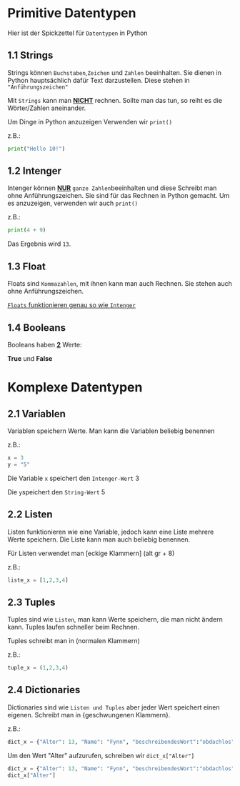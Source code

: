 # **Primitive Datentypen**

Hier ist der Spickzettel für `Datentypen` in Python 

## **1.1 Strings**
Strings können `Buchstaben`,`Zeichen` und `Zahlen` beeinhalten.
Sie dienen in Python hauptsächlich dafür Text darzustellen. Diese stehen in `"Anführungszeichen"`

Mit `Strings` kann man **<ins>NICHT</ins>** rechnen. Sollte man das tun, so reiht es die Wörter/Zahlen aneinander.

Um Dinge in Python anzuzeigen Verwenden wir `print()`
<p>z.B.:</p>

```python
print("Hello 10!")
```


## **1.2 Intenger**
Intenger können **<ins>NUR</ins>** `ganze Zahlen`beeinhalten und diese Schreibt man ohne Anführungszeichen.
Sie sind für das Rechnen in Python gemacht. Um es anzuzeigen, verwenden wir auch `print()`
<p>z.B.:</p>

```python
print(4 + 9)
```

Das Ergebnis wird `13`.

## **1.3 Float**
Floats sind `Kommazahlen`, mit ihnen kann man auch Rechnen. Sie stehen auch ohne Anführungszeichen.

<ins>`Floats` funktionieren genau so wie `Intenger`</ins>

## **1.4 Booleans**
Booleans haben **<ins>2</ins>** Werte:
**<p>True** und **False</p>**

# **Komplexe Datentypen**

## **2.1 Variablen**
Variablen speichern Werte. Man kann die Variablen beliebig benennen

z.B.:

```python
x = 3
y = "5"
```

Die Variable `x` speichert den `Intenger-Wert` 3

Die `y`speichert den `String-Wert` 5

## **2.2 Listen**
Listen funktionieren wie eine Variable, jedoch kann eine Liste mehrere Werte speichern. Die Liste kann man auch beliebig benennen. 

Für Listen verwendet man [eckige Klammern] (alt gr + 8)

z.B.:

```python
liste_x = [1,2,3,4]
```

## **2.3 Tuples**
Tuples sind wie `Listen`, man kann Werte speichern, die man nicht ändern kann. Tuples laufen schneller beim Rechnen. 

Tuples schreibt man in (normalen Klammern)

z.B.:

```python
tuple_x = (1,2,3,4)
```

## **2.4 Dictionaries**
Dictionaries sind wie `Listen und Tuples` aber jeder Wert speichert einen eigenen. Schreibt man in {geschwungenen Klammern}.


z.B.:

```python
dict_x = {"Alter": 13, "Name": "Fynn", "beschreibendesWort":"obdachlos"}
```
Um den Wert "Alter" aufzurufen, schreiben wir `dict_x["Alter"]`

```python
dict_x = {"Alter": 13, "Name": "Fynn", "beschreibendesWort":"obdachlos"}
dict_x["Alter"]
```
